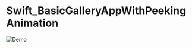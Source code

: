 # Swift_BasicGalleryAppWithPeekingAnimation
![Demo](https://cloud.githubusercontent.com/assets/12064766/24991113/320a8860-2036-11e7-980d-9c04070eb95c.gif)
